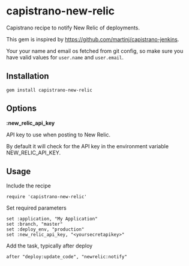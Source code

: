 # capistrano-new-relic

Capistrano recipe to notify New Relic of deployments.

This gem is inspired by https://github.com/martinj/capistrano-jenkins.

Your your name and email os fetched from git config, so make sure you have
valid values for `user.name` and `user.email`.

## Installation

	gem install capistrano-new-relic

## Options

**:new_relic_api_key**

API key to use when posting to New Relic.

By default it will check for the API key in the environment variable NEW_RELIC_API_KEY.

## Usage

Include the recipe

	require 'capistrano-new-relic'

Set required parameters

	set :application, "My Application"
	set :branch, "master"
	set :deploy_env, "production"
	set :new_relic_api_key, "<yoursecretapikey>"


Add the task, typically after deploy

	after "deploy:update_code", "newrelic:notify"
